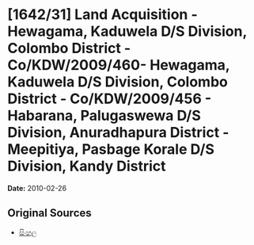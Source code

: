 # [1642/31] Land Acquisition - Hewagama, Kaduwela D/S Division, Colombo District - Co/KDW/2009/460- Hewagama, Kaduwela D/S Division, Colombo District - Co/KDW/2009/456 - Habarana, Palugaswewa D/S Division, Anuradhapura District - Meepitiya, Pasbage Korale D/S Division, Kandy District

**Date:** 2010-02-26

## Original Sources

- [සිංහල](https://documents.gov.lk/view/extra-gazettes/2010/2/1642-31_S.pdf)

